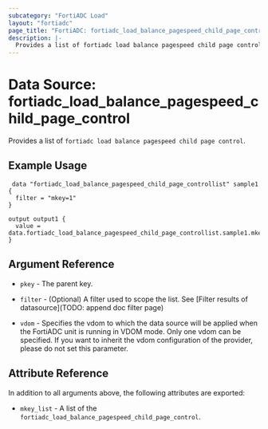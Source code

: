 ```yaml
---
subcategory: "FortiADC Load"
layout: "fortiadc"
page_title: "FortiADC: fortiadc_load_balance_pagespeed_child_page_control"
description: |-
  Provides a list of fortiadc load balance pagespeed child page control
---
```


# Data Source: fortiadc_load_balance_pagespeed_child_page_control
Provides a list of `fortiadc load balance pagespeed child page control`.

## Example Usage

```hcl
 data "fortiadc_load_balance_pagespeed_child_page_controllist" sample1 {
  filter = "mkey=1"
}

output output1 {
  value = data.fortiadc_load_balance_pagespeed_child_page_controllist.sample1.mkey_list
}
```

## Argument Reference

* `pkey` - The parent key.
* `filter` - (Optional) A filter used to scope the list. See [Filter results of datasource](TODO: append doc filter page)

* `vdom` - Specifies the vdom to which the data source will be applied when the FortiADC unit is running in VDOM mode. Only one vdom can be specified. If you want to inherit the vdom configuration of the provider, please do not set this parameter.

## Attribute Reference

In addition to all arguments above, the following attributes are exported:

* `mkey_list` -  A list of the `fortiadc_load_balance_pagespeed_child_page_control`.

